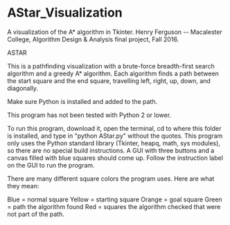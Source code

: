 # AStar_Visualization
A visualization of the A* algorithm in Tkinter.
Henry Ferguson -- Macalester College, Algorithm Design & Analysis final project, Fall 2016.

ASTAR

This is a pathfinding visualization with a brute-force breadth-first search algorithm and a greedy A* algorithm. Each algorithm finds a path
between the start square and the end square, travelling left, right, up, down, and diagonally.

Make sure Python is installed and added to the path.

This program has not been tested with Python 2 or lower.

To run this program, download it, open the terminal, cd to where this folder is installed, and type in "python AStar.py" without the quotes.
This program only uses the Python standard library (Tkinter, heapq, math, sys modules), so there are no special build instructions.
A GUI with three buttons and a canvas filled with blue squares should come up. Follow the instruction label on the GUI to run the program.

There are many different square colors the program uses. Here are what they mean:

Blue = normal square
Yellow = starting square
Orange = goal square
Green = path the algorithm found
Red = squares the algorithm checked that were not part of the path.
